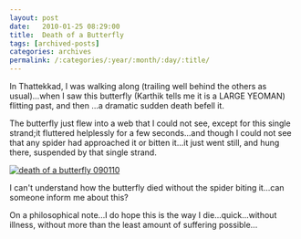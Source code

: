 ```yaml
---
layout: post
date:	2010-01-25 08:29:00
title:  Death of a Butterfly
tags: [archived-posts]
categories: archives
permalink: /:categories/:year/:month/:day/:title/
---
```

In Thattekkad, I was walking along (trailing well behind the others as usual)...when I saw this butterfly (Karthik tells me it is a LARGE YEOMAN) flitting past, and then ...a dramatic sudden death befell it.

The butterfly just flew into a web that I could not see, except for this single strand;it fluttered helplessly for a few seconds...and though I could not see that any spider had approached it or bitten it...it just went still, and hung there, suspended by that single strand.


<a href="http://s967.photobucket.com/albums/ae160/pedoral/?action=view&current=IMG_6757.jpg" target="_blank"><img src="http://i967.photobucket.com/albums/ae160/pedoral/IMG_6757.jpg" border="0" alt="death of a butterfly 090110"></a>


I can't understand how the butterfly died without the spider biting it...can someone inform me about this?

On a philosophical note...I do hope this is the way I die...quick...without illness, without more than the least amount of suffering possible...
